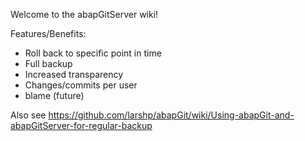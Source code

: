 Welcome to the abapGitServer wiki!

Features/Benefits:
* Roll back to specific point in time
* Full backup
* Increased transparency
* Changes/commits per user
* blame (future)

Also see
https://github.com/larshp/abapGit/wiki/Using-abapGit-and-abapGitServer-for-regular-backup